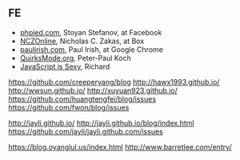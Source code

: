 ## FE
- [phpied.com](http://www.phpied.com/), Stoyan Stefanov, at Facebook
- [NCZOnline](https://www.nczonline.net/), Nicholas C. Zakas, at Box
- [paulirish.com](https://www.paulirish.com), Paul Irish, at Google Chrome
- [QuirksMode.org](http://www.quirksmode.org/), Peter-Paul Koch
- [JavaScript is Sexy](http://javascriptissexy.com/), Richard


https://github.com/creeperyang/blog
http://hawx1993.github.io/
http://wwsun.github.io/
http://xuyuan923.github.io/
https://github.com/huangtengfei/blog/issues
https://github.com/fwon/blog/issues

http://jayli.github.io/
http://jayli.github.io/blog/index.html
https://github.com/jayli/jayli.github.com/issues

https://blog.oyanglul.us/index.html
http://www.barretlee.com/entry/
